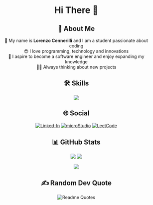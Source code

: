 <div align="center">
<h1 align="center">Hi There 👋</h1>

<h2>💫 About Me</h2>
<p>
    👋 My name is <b>Lorenzo Cennerilli</b> and I am a student passionate about coding<br>
    😍 I love programming, technology and innovations<br>
    📖 I aspire to become a software engineer and enjoy expanding my knowledge<br>
    👨‍💻 Always thinking about new projects
</p>

<h2>🛠 Skills</h2>
<p>
    <a href="https://skillicons.dev">
        <img src="https://skillicons.dev/icons?i=python,cpp,c,html,css,java,js,git,github,vscode,visualstudio,docker,linux" align="center">
    </a>
</p>

<h2>🌐 Social</h2>
<a href="https://www.linkedin.com/in/lorenzo-cennerilli-a786a2290/" target="blank"><img align="center" src="https://img.shields.io/badge/Linked-In-1DA1F2?style=flat&logo=Linked-in&logoColor=white" alt="Linked-In"/></a>
<a href="https://microstudio.io/lollocenne/" target="blank"><img align="center" src="https://img.shields.io/badge/micro-Studio-1DA1F2" alt="microStudio"/></a>
<a href="https://leetcode.com/u/LolloCenne/" target="blank"><img align="center" src="https://img.shields.io/badge/Leet-Code-1DA1F2" alt="LeetCode"/></a>

## 📊 GitHub Stats

<div display="inline">
    
![](https://github-readme-streak-stats.herokuapp.com/?user=lollocenne&theme=midnight-purple)
![](https://github-readme-stats.vercel.app/api/top-langs/?username=lollocenne&theme=chartreuse-dark)
</div>

![](https://github-readme-stats.vercel.app/api?username=lollocenne&theme=github_dark)


## ✍️ Random Dev Quote
![Readme Quotes](https://quotes-github-readme.vercel.app/api?type=horizontal&theme=catppuccin_mocha)
</div>
